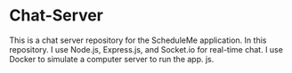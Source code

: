# Chat-Server
This is a chat server repository for the ScheduleMe application. In this repository. I use Node.js, Express.js, and Socket.io for real-time chat. I use Docker to simulate a computer server to run the app. js.
